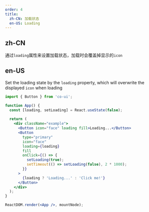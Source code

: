 ```yaml
---
order: 4
title:
  zh-CN: 加载状态
  en-US: Loading
---
```


## zh-CN

通过`loading`属性来设置加载状态，加载时会覆盖掉显示的`icon`

## en-US

Set the loading state by the `loading` property, which will overwrite the displayed `icon` when loading

```jsx
import { Button } from 'co-ui';

function App() {
  const [loading, setLoading] = React.useState(false);
  
  return (
    <div className="example">
      <Button icon="face" loading fill>Loading...</Button>
      <Button 
        type="primary"
        icon="face" 
        loading={loading} 
        fill
        onClick={() => {
          setLoading(true);
          setTimeout(() => setLoading(false), 2 * 1000);
        }}
      >
        {loading ? 'Loading...' : 'Click me!'}
      </Button>
    </div>  
  );
}

ReactDOM.render(<App />, mountNode);
```
